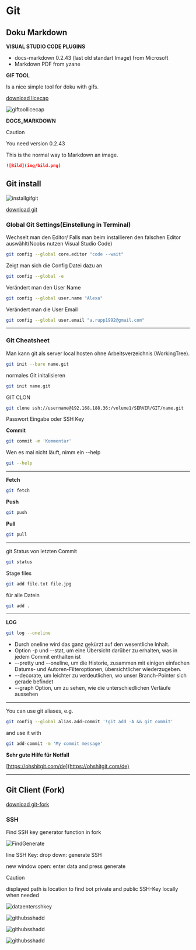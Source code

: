 # Git

## Doku Markdown

**VISUAL STUDIO CODE PLUGINS**

- docs-markdown 0.2.43 (last old standart Image) from Microsoft
- Markdown PDF from yzane

**GIF TOOL**


Is a nice simple tool for doku with gifs.

[download licecap](http://cockos.com/licecap/)

![giftoollicecap](img/licecap.png)

**DOCS_MARKDOWN**

> [!CAUTION]
> You need version 0.2.43

This is the normal way to Markdown an image.
```markdown
![Bild](img/bild.png)
```


## Git install

![installgifgit](img/GitInstall.gif)

[download git](https://git-scm.com/download/win)

### Global Git Settings(Einstellung in Terminal)

Wechselt man den Editor/ Falls man beim installieren den falschen Editor auswählt(Noobs nutzen Visual Studio Code)
```bash
git config --global core.editor "code --wait"
```

Zeigt man sich die Config Datei dazu an
```bash
git config --global -e
```

Verändert man den User Name
```bash
git config --global user.name "Alexa"
```

Verändert man die User Email
```bash
git config --global user.email "a.rupp1992@gmail.com"
```

---

### Git Cheatsheet
Man kann git als server local hosten ohne Arbeitsverzeichnis (WorkingTree).

```bash
git init --bare name.git
```

normales Git initalisieren

```bash
git init name.git
```

GIT CLON

```bash
git clone ssh://username@192.168.188.36:/volume1/SERVER/GIT/name.git
```
Passwort Eingabe oder SSH Key

**Commit**

```bash
git commit -m 'Kommentar'
```

Wen es mal nicht läuft, nimm ein --help
```bash
git --help
```
___

**Fetch**
```bash
git fetch
```
**Push**
```bash
git push
```

**Pull**
```bash
git pull
```
____

git Status von letzten Commit

```bash
git status
```

Stage files

```bash
git add file.txt file.jpg
```

für alle Datein
```bash
git add .
```

---

**LOG**

```bash
git log --oneline
```
* Durch oneline wird das ganz gekürzt auf den wesentliche Inhalt.
* Option -p und --stat, um eine Übersicht darüber zu erhalten, was in jedem Commit enthalten ist
* --pretty und --oneline, um die Historie, zusammen mit einigen einfachen Datums- und Autoren-Filteroptionen, übersichtlicher wiederzugeben.
* --decorate, um leichter zu verdeutlichen, wo unser Branch-Pointer sich gerade befindet
* --graph Option, um zu sehen, wie die unterschiedlichen Verläufe aussehen

---

You can use git aliases, e.g.

```bash
git config --global alias.add-commit '!git add -A && git commit'
```
and use it with

```bash
git add-commit -m 'My commit message'
```

**Sehr gute Hilfe für Notfall**

[https://ohshitgit.com/de](https://ohshitgit.com/de)

---

## Git Client (Fork)


[download git-fork](https://git-fork.com/)


### SSH

Find SSH key generator function in fork

![FindGenerate](img/findsshkeygen.gif)

line SSH Key: drop down: generate SSH
    
new window open: enter data and press generate

> [!CAUTION]
> displayed path is location to find bot private and public SSH-Key locally when needed

![dataentersshkey](img/findsshkeygen1.gif)

![githubsshadd](img/sshKey_githubInsert.gif)

![githubsshadd](img/sshKey_githubInsert1.gif)

![githubsshadd](img/sshKey_githubInsert2.gif)